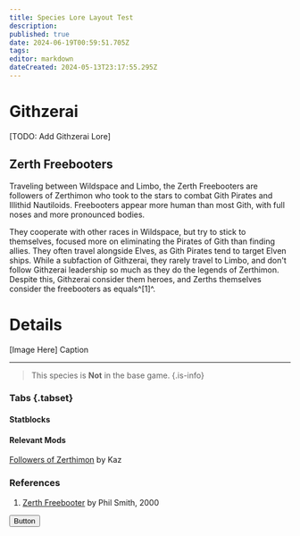 ```yaml
---
title: Species Lore Layout Test
description: 
published: true
date: 2024-06-19T00:59:51.705Z
tags: 
editor: markdown
dateCreated: 2024-05-13T23:17:55.295Z
---
```


<div class="row">
	<div class="col-8">
    
# Githzerai

[TODO: Add Githzerai Lore]

## Zerth Freebooters
Traveling between Wildspace and Limbo, the Zerth Freebooters are followers of Zerthimon who took to the stars to combat Gith Pirates and Illithid Nautiloids. Freebooters appear more human than most Gith, with full noses and more pronounced bodies.

They cooperate with other races in Wildspace, but try to stick to themselves, focused more on eliminating the Pirates of Gith than finding allies. They often travel alongside Elves, as Gith Pirates tend to target Elven ships. While a subfaction of Githzerai, they rarely travel to  Limbo, and don't follow Githzerai leadership so much as they do the legends of Zerthimon. Despite this, Githzerai consider them heroes, and Zerths themselves consider the freebooters as equals^[1]^.

  </div>
  <div class="col-4 mdc-card mdc-card--outlined">
    
# Details
[Image Here]
Caption

---

> This species is **Not** in the base game.
{.is-info}

    
### Tabs {.tabset}
#### Statblocks
#### Relevant Mods
[Followers of Zerthimon](https://www.nexusmods.com/baldursgate3/mods/3460) by Kaz
  </div>
</div>
<div class="row">

  <div class="col-12">

### References
1. [Zerth Freebooter](http://www.spelljammer.org/monsters/ZerthFreebooter.html) by Phil Smith, 2000
  </div>
</div>

<button class="mdc-button foo-button">
  <div class="mdc-button__ripple"></div>
  <span class="mdc-button__label">Button</span>
</button>